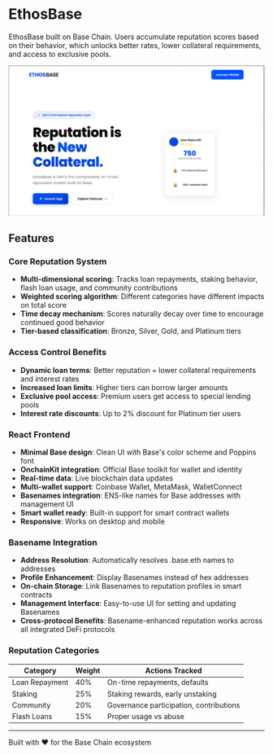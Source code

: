 # EthosBase

EthosBase built on Base Chain. Users accumulate reputation scores based on their behavior, which unlocks better rates, lower collateral requirements, and access to exclusive pools.


![Screenshot](./screenshot.png)
## Features

### Core Reputation System
- **Multi-dimensional scoring**: Tracks loan repayments, staking behavior, flash loan usage, and community contributions
- **Weighted scoring algorithm**: Different categories have different impacts on total score
- **Time decay mechanism**: Scores naturally decay over time to encourage continued good behavior
- **Tier-based classification**: Bronze, Silver, Gold, and Platinum tiers

### Access Control Benefits
- **Dynamic loan terms**: Better reputation = lower collateral requirements and interest rates
- **Increased loan limits**: Higher tiers can borrow larger amounts
- **Exclusive pool access**: Premium users get access to special lending pools
- **Interest rate discounts**: Up to 2% discount for Platinum tier users

### React Frontend
- **Minimal Base design**: Clean UI with Base's color scheme and Poppins font
- **OnchainKit integration**: Official Base toolkit for wallet and identity
- **Real-time data**: Live blockchain data updates
- **Multi-wallet support**: Coinbase Wallet, MetaMask, WalletConnect
- **Basenames integration**: ENS-like names for Base addresses with management UI
- **Smart wallet ready**: Built-in support for smart contract wallets
- **Responsive**: Works on desktop and mobile

### Basename Integration
- **Address Resolution**: Automatically resolves .base.eth names to addresses
- **Profile Enhancement**: Display Basenames instead of hex addresses
- **On-chain Storage**: Link Basenames to reputation profiles in smart contracts
- **Management Interface**: Easy-to-use UI for setting and updating Basenames
- **Cross-protocol Benefits**: Basename-enhanced reputation works across all integrated DeFi protocols

### Reputation Categories

| Category | Weight | Actions Tracked |
|----------|--------|----------------|
| Loan Repayment | 40% | On-time repayments, defaults |
| Staking | 25% | Staking rewards, early unstaking |
| Community | 20% | Governance participation, contributions |
| Flash Loans | 15% | Proper usage vs abuse |

<!-- ## 🏗️ Architecture

```
ReputationSystem.sol          # Core reputation tracking and scoring
├── ReputationGatedAccess.sol # Access control and tier management  
├── ReputationLendingPool.sol # Example lending pool integration
└── MockERC20.sol            # Test tokens for development
```

## 🚀 Quick Start

### Prerequisites
- Node.js 16+
- Hardhat
- MetaMask
- Base Chain RPC access

### Installation

```bash
npm install
```

### Configuration

1. Copy environment variables:
```bash
cp .env.example .env
```

2. Add your private key and API keys to `.env`

### Deployment

Deploy to Base Sepolia (testnet):
```bash
npm run deploy:sepolia
```

Deploy to Base Mainnet:
```bash
npm run deploy
```

### Frontend Setup

```bash
cd frontend
npm install
npm run dev
```

Open http://localhost:3000 and connect your MetaMask wallet.

### Testing

Run the test suite:
```bash
npm test
```

Verify deployment:
```bash
npm run verify-deployment
```

## 📊 Reputation Tiers & Benefits

### Bronze (200-399 points)
- Max loan: 10,000 tokens
- Collateral ratio: 150%
- Interest discount: 0%
- Exclusive pools: ❌

### Silver (400-599 points)  
- Max loan: 50,000 tokens
- Collateral ratio: 130%
- Interest discount: 0.5%
- Exclusive pools: ❌

### Gold (600-799 points)
- Max loan: 200,000 tokens
- Collateral ratio: 110%
- Interest discount: 1%
- Exclusive pools: ✅

### Platinum (800+ points)
- Max loan: 1,000,000 tokens
- Collateral ratio: 105%
- Interest discount: 2%
- Exclusive pools: ✅ -->

<!-- ## 🔧 Integration Guide

### For DeFi Protocols

1. **Deploy the reputation system**:
```solidity
ReputationSystem reputation = new ReputationSystem();
ReputationGatedAccess access = new ReputationGatedAccess(address(reputation));
```

2. **Authorize your protocol as a scorer**:
```solidity
reputation.authorizeScorer(address(yourProtocol));
```

3. **Update reputation based on user actions**:
```solidity
reputation.updateReputation(
    user,
    ReputationSystem.ActionType.LOAN_REPAYMENT,
    50, // positive score change
    "On-time loan repayment"
);
```

4. **Check user access levels**:
```solidity
(string memory tier, uint256 maxLoan, uint256 collateralRatio, , ) = 
    access.getUserAccessLevel(user);
```

### Reputation Actions & Score Changes

| Action | Score Change | Description |
|--------|-------------|-------------|
| On-time loan repayment | +50 | Repaid before due date |
| Late loan repayment | +20 | Repaid after due date |
| Loan default | -100 | Failed to repay loan |
| Staking reward | +30 | Earned staking rewards |
| Early unstaking | -20 | Unstaked before maturity |
| Flash loan abuse | -50 | Detected malicious usage |
| Community contribution | +40 | Governance participation |

## 🛡️ Security Features

- **Access control**: Only authorized contracts can update reputation scores
- **Reentrancy protection**: All state-changing functions are protected
- **Score limits**: Scores are bounded between 0 and 1000
- **Time decay**: Prevents score inflation over time
- **Audit trail**: All reputation changes are logged with descriptions

## 🔮 Future Enhancements

- **Cross-protocol reputation**: Share reputation across multiple DeFi protocols
- **Machine learning scoring**: Advanced algorithms for fraud detection
- **Social features**: Reputation based on social connections and endorsements
- **Insurance integration**: Lower insurance premiums for high-reputation users
- **Governance tokens**: Reputation-weighted voting power -->



---

Built with ❤️ for the Base Chain ecosystem




<!-- 

📊 Analytics Dashboard - Visual reputation tracking
🏆 Achievement System - Gamification with badges/NFTs
💰 Advanced Lending - More loan options and features
👥 Social Features - Community endorsements and vouching
🔗 Protocol Integration - Connect with other DeFi platforms

 -->